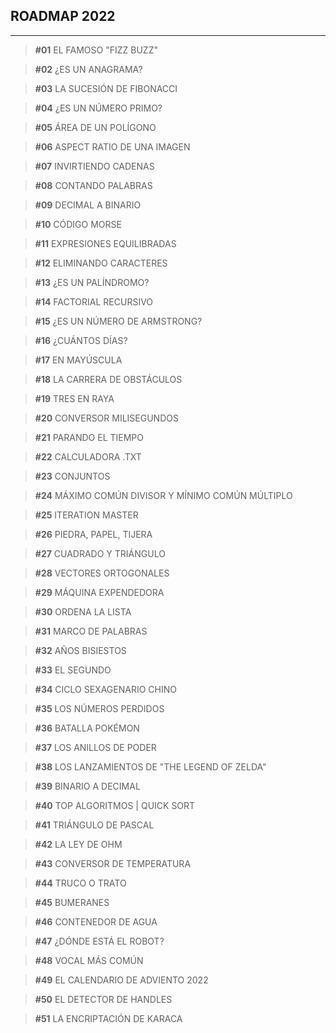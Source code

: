 ## ROADMAP 2022

***
> **#01** EL FAMOSO "FIZZ BUZZ"

> **#02** ¿ES UN ANAGRAMA?

> **#03** LA SUCESIÓN DE FIBONACCI

> **#04** ¿ES UN NÚMERO PRIMO?

> **#05** ÁREA DE UN POLÍGONO

> **#06** ASPECT RATIO DE UNA IMAGEN

> **#07** INVIRTIENDO CADENAS

> **#08** CONTANDO PALABRAS

> **#09** DECIMAL A BINARIO

> **#10** CÓDIGO MORSE

> **#11** EXPRESIONES EQUILIBRADAS

> **#12** ELIMINANDO CARACTERES

> **#13** ¿ES UN PALÍNDROMO?

> **#14** FACTORIAL RECURSIVO

> **#15** ¿ES UN NÚMERO DE ARMSTRONG?

> **#16** ¿CUÁNTOS DÍAS?

> **#17** EN MAYÚSCULA

> **#18** LA CARRERA DE OBSTÁCULOS

> **#19** TRES EN RAYA

> **#20** CONVERSOR MILISEGUNDOS

> **#21** PARANDO EL TIEMPO

> **#22** CALCULADORA .TXT

> **#23** CONJUNTOS

> **#24** MÁXIMO COMÚN DIVISOR Y MÍNIMO COMÚN MÚLTIPLO

> **#25** ITERATION MASTER

> **#26** PIEDRA, PAPEL, TIJERA

> **#27** CUADRADO Y TRIÁNGULO

> **#28** VECTORES ORTOGONALES

> **#29** MÁQUINA EXPENDEDORA

> **#30** ORDENA LA LISTA

> **#31** MARCO DE PALABRAS

> **#32** AÑOS BISIESTOS

> **#33** EL SEGUNDO

> **#34** CICLO SEXAGENARIO CHINO

> **#35** LOS NÚMEROS PERDIDOS

> **#36** BATALLA POKÉMON

> **#37** LOS ANILLOS DE PODER

> **#38** LOS LANZAMIENTOS DE "THE LEGEND OF ZELDA"

> **#39** BINARIO A DECIMAL

> **#40** TOP ALGORITMOS | QUICK SORT

> **#41** TRIÁNGULO DE PASCAL

> **#42** LA LEY DE OHM

> **#43** CONVERSOR DE TEMPERATURA

> **#44** TRUCO O TRATO

> **#45** BUMERANES

> **#46** CONTENEDOR DE AGUA

> **#47** ¿DÓNDE ESTÁ EL ROBOT?

> **#48** VOCAL MÁS COMÚN

> **#49** EL CALENDARIO DE ADVIENTO 2022

> **#50** EL DETECTOR DE HANDLES

> **#51** LA ENCRIPTACIÓN DE KARACA